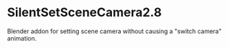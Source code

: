 # SilentSetSceneCamera2.8
Blender addon for setting scene camera without causing a "switch camera" animation.
